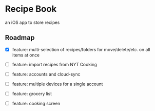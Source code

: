 # Recipe Book

an iOS app to store recipes

## Roadmap

- [x] feature: multi-selection of recipes/folders for move/delete/etc. on all items at once
- [ ] feature: import recipes from NYT Cooking
- [ ] feature: accounts and cloud-sync
- [ ] feature: multiple devices for a single account
- [ ] feature: grocery list
- [ ] feature: cooking screen

